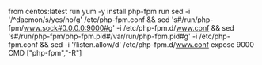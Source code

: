 from centos:latest
run yum -y install php-fpm 
run sed -i '/^daemon/s/yes/no/g' /etc/php-fpm.conf  && sed  's#/run/php-fpm/www.sock#0.0.0.0:9000#g' -i /etc/php-fpm.d/www.conf && sed  's#/run/php-fpm/php-fpm.pid#/var/run/php-fpm.pid#g' -i  /etc/php-fpm.conf && sed -i '/listen.allow/d' /etc/php-fpm.d/www.conf
expose 9000
CMD ["php-fpm","-R"]
